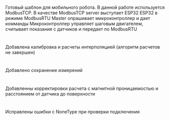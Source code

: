 Готовый шаблон для мобильного робота.
В данной работе используется ModbusTCP. В качестве ModbusTCP server выступает ESP32
ESP32 в режиме ModbusRTU Master опрашивает микроконтроллер и дает комманды
Микроконтроллер управляет шаговым двигателем, считывает показания с датчиков
и передает по ModbusRTU
#
Добавлена калибровка и расчеты интерполяцией (алгоритм расчетов не завершен)
#
Добавлено сохранение измерений
#
Добавленны корректировки расчета с магнитной проницаемостью и расстоянием от датчика до поверхности
#
Исправлены ошибки с NoneType при проверки подключения